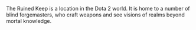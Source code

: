 The Ruined Keep is a location in the Dota 2 world. It is home to a number of blind forgemasters, who craft weapons and see visions of realms beyond mortal knowledge.
